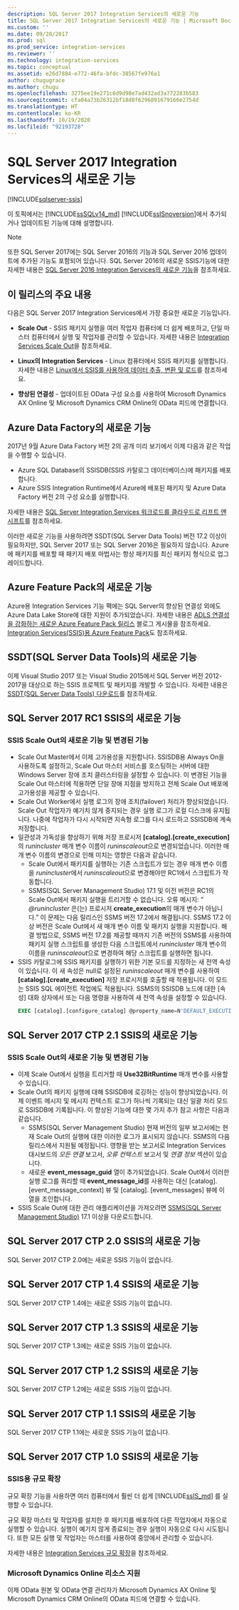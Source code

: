 ```yaml
---
description: SQL Server 2017 Integration Services의 새로운 기능
title: SQL Server 2017 Integration Services의 새로운 기능 | Microsoft Docs
ms.custom: ''
ms.date: 09/28/2017
ms.prod: sql
ms.prod_service: integration-services
ms.reviewer: ''
ms.technology: integration-services
ms.topic: conceptual
ms.assetid: e26d7884-e772-46fa-bfdc-38567fe976a1
author: chugugrace
ms.author: chugu
ms.openlocfilehash: 3275ee19e271c6d9d98e7ad432ad3a772283b583
ms.sourcegitcommit: cfa04a73b26312bf18d8f6296891679166e2754d
ms.translationtype: HT
ms.contentlocale: ko-KR
ms.lasthandoff: 10/19/2020
ms.locfileid: "92193728"
---
```

# <a name="what39s-new-in-integration-services-in-sql-server-2017"></a>SQL Server 2017 Integration Services의 새로운 기능

[!INCLUDE[sqlserver-ssis](../includes/applies-to-version/sqlserver-ssis.md)]


이 토픽에서는 [!INCLUDE[ssSQLv14_md](../includes/sssqlv14-md.md)] [!INCLUDE[ssISnoversion](../includes/ssisnoversion-md.md)]에서 추가되거나 업데이트된 기능에 대해 설명합니다.

> [!NOTE]
> 또한 SQL Server 2017에는 SQL Server 2016의 기능과 SQL Server 2016 업데이트에 추가된 기능도 포함되어 있습니다. SQL Server 2016의 새로운 SSIS기능에 대한 자세한 내용은 [SQL Server 2016 Integration Services의 새로운 기능](../integration-services/what-s-new-in-integration-services-in-sql-server-2016.md)을 참조하세요.

## <a name="highlights-of-this-release"></a>이 릴리스의 주요 내용

다음은 SQL Server 2017 Integration Services에서 가장 중요한 새로운 기능입니다.

-   **Scale Out** - SSIS 패키지 실행을 여러 작업자 컴퓨터에 더 쉽게 배포하고, 단일 마스터 컴퓨터에서 실행 및 작업자를 관리할 수 있습니다. 자세한 내용은 [Integration Services Scale Out](../integration-services/scale-out/integration-services-ssis-scale-out.md)을 참조하세요.

-   **Linux의 Integration Services** - Linux 컴퓨터에서 SSIS 패키지를 실행합니다. 자세한 내용은 [Linux에서 SSIS를 사용하여 데이터 추출, 변환 및 로드](../linux/sql-server-linux-migrate-ssis.md)를 참조하세요.

-   **향상된 연결성** - 업데이트된 OData 구성 요소를 사용하여 Microsoft Dynamics AX Online 및 Microsoft Dynamics CRM Online의 OData 피드에 연결합니다. 

## <a name="new-in-azure-data-factory"></a>Azure Data Factory의 새로운 기능

2017년 9월 Azure Data Factory 버전 2의 공개 미리 보기에서 이제 다음과 같은 작업을 수행할 수 있습니다.
-   Azure SQL Database의 SSISDB(SSIS 카탈로그 데이터베이스)에 패키지를 배포합니다.
-   Azure SSIS Integration Runtime에서 Azure에 배포된 패키지 및 Azure Data Factory 버전 2의 구성 요소를 실행합니다.

자세한 내용은 [SQL Server Integration Services 워크로드를 클라우드로 리프트 앤 시프트](lift-shift/ssis-azure-lift-shift-ssis-packages-overview.md)를 참조하세요.

이러한 새로운 기능을 사용하려면 SSDT(SQL Server Data Tools) 버전 17.2 이상이 필요하지만, SQL Server 2017 또는 SQL Server 2016은 필요하지 않습니다. Azure에 패키지를 배포할 때 패키지 배포 마법사는 항상 패키지를 최신 패키지 형식으로 업그레이드합니다.

## <a name="new-in-the-azure-feature-pack"></a>Azure Feature Pack의 새로운 기능

Azure용 Integration Services 기능 팩에는 SQL Server의 향상된 연결성 외에도 Azure Data Lake Store에 대한 지원이 추가되었습니다. 자세한 내용은 [ADLS 연결성을 강화하는 새로운 Azure Feature Pack 릴리스](https://blogs.msdn.microsoft.com/ssis/2017/08/29/new-azure-feature-pack-release-strengthening-adls-connectivity/) 블로그 게시물을 참조하세요. [Integration Services(SSIS)용 Azure Feature Pack](azure-feature-pack-for-integration-services-ssis.md)도 참조하세요.

## <a name="new-in-sql-server-data-tools-ssdt"></a>SSDT(SQL Server Data Tools)의 새로운 기능

이제 Visual Studio 2017 또는 Visual Studio 2015에서 SQL Server 버전 2012-2017을 대상으로 하는 SSIS 프로젝트 및 패키지를 개발할 수 있습니다. 자세한 내용은 [SSDT(SQL Server Data Tools) 다운로드](../ssdt/download-sql-server-data-tools-ssdt.md)를 참조하세요.

## <a name="new-in-ssis-in-sql-server-2017-rc1"></a>SQL Server 2017 RC1 SSIS의 새로운 기능

### <a name="new-and-changed-features-in-scale-out-for-ssis"></a>SSIS Scale Out의 새로운 기능 및 변경된 기능

-   Scale Out Master에서 이제 고가용성을 지원합니다. SSISDB용 Always On을 사용하도록 설정하고, Scale Out 마스터 서비스를 호스팅하는 서버에 대한 Windows Server 장애 조치 클러스터링을 설정할 수 있습니다. 이 변경된 기능을 Scale Out 마스터에 적용하면 단일 장애 지점을 방지하고 전체 Scale Out 배포에 고가용성을 제공할 수 있습니다.
-   Scale Out Worker에서 실행 로그의 장애 조치(failover) 처리가 향상되었습니다. Scale Out 작업자가 예기치 않게 중지되는 경우 실행 로그가 로컬 디스크에 유지됩니다. 나중에 작업자가 다시 시작되면 지속형 로그를 다시 로드하고 SSISDB에 계속 저장합니다.
-   일관성과 가독성을 향상하기 위해 저장 프로시저 **[catalog].[create_execution]** 의 *runincluster* 매개 변수 이름이 *runinscaleout*으로 변경되었습니다. 이러한 매개 변수 이름의 변경으로 인해 미치는 영향은 다음과 같습니다.
    -   Scale Out에서 패키지를 실행하는 기존 스크립트가 있는 경우 매개 변수 이름을 *runincluster*에서 *runinscaleout*으로 변경해야만 RC1에서 스크립트가 작동합니다.
    -   SSMS(SQL Server Management Studio) 17.1 및 이전 버전은 RC1의 Scale Out에서 패키지 실행을 트리거할 수 없습니다. 오류 메시지: “ *@runincluster* 은(는) 프로시저 **create_execution**의 매개 변수가 아닙니다.” 이 문제는 다음 릴리스인 SSMS 버전 17.2에서 해결됩니다. SSMS 17.2 이상 버전은 Scale Out에서 새 매개 변수 이름 및 패키지 실행을 지원합니다. 해결 방법으로, SSMS 버전 17.2를 제공할 때까지 기존 버전의 SSMS를 사용하여 패키지 실행 스크립트를 생성한 다음 스크립트에서 *runincluster* 매개 변수의 이름을 *runinscaleout*으로 변경하여 해당 스크립트를 실행하면 됩니다.
-   SSIS 카탈로그에 SSIS 패키지를 실행하기 위한 기본 모드를 지정하는 새 전역 속성이 있습니다. 이 새 속성은 null로 설정된 *runinscaleout* 매개 변수를 사용하여 **[catalog].[create_execution]** 저장 프로시저를 호출할 때 적용됩니다. 이 모드는 SSIS SQL 에이전트 작업에도 적용됩니다. SSMS의 SSISDB 노드에 대한 [속성] 대화 상자에서 또는 다음 명령을 사용하여 새 전역 속성을 설정할 수 있습니다.
    ```sql
    EXEC [catalog].[configure_catalog] @property_name=N'DEFAULT_EXECUTION_MODE', @property_value=1
    ```

## <a name="new-in-ssis-in-sql-server-2017-ctp-21"></a>SQL Server 2017 CTP 2.1 SSIS의 새로운 기능

### <a name="new-and-changed-features-in-scale-out-for-ssis"></a>SSIS Scale Out의 새로운 기능 및 변경된 기능

-   이제 Scale Out에서 실행을 트리거할 때 **Use32BitRuntime** 매개 변수를 사용할 수 있습니다.
-   Scale Out의 패키지 실행에 대해 SSISDB에 로깅하는 성능이 향상되었습니다. 이제 이벤트 메시지 및 메시지 컨텍스트 로그가 하나씩 기록되는 대신 일괄 처리 모드로 SSISDB에 기록됩니다. 이 향상된 기능에 대한 몇 가지 추가 참고 사항은 다음과 같습니다.        
    - SSMS(SQL Server Management Studio) 현재 버전의 일부 보고서에는 현재 Scale Out의 실행에 대한 이러한 로그가 표시되지 않습니다. SSMS의 다음 릴리스에서 지원될 예정됩니다. 영향을 받는 보고서로 Integration Services 대시보드의 *모든 연결* 보고서, *오류 컨텍스트* 보고서 및 *연결 정보* 섹션이 있습니다.
    - 새로운 **event_message_guid** 열이 추가되었습니다. Scale Out에서 이러한 실행 로그를 쿼리할 때 **event_message_id**를 사용하는 대신 [catalog]. [event_message_context] 뷰 및 [catalog]. [event_messages] 뷰에 이 열을 조인합니다.
-   SSIS Scale Out에 대한 관리 애플리케이션을 가져오려면 [SSMS(SQL Server Management Studio)](../ssms/download-sql-server-management-studio-ssms.md) 17.1 이상을 다운로드합니다.

## <a name="new-in-ssis-in-sql-server-2017-ctp-20"></a>SQL Server 2017 CTP 2.0 SSIS의 새로운 기능

SQL Server 2017 CTP 2.0에는 새로운 SSIS 기능이 없습니다.

## <a name="new-in-ssis-in-sql-server-2017-ctp-14"></a>SQL Server 2017 CTP 1.4 SSIS의 새로운 기능

SQL Server 2017 CTP 1.4에는 새로운 SSIS 기능이 없습니다.

## <a name="new-in-ssis-in-sql-server-2017-ctp-13"></a>SQL Server 2017 CTP 1.3 SSIS의 새로운 기능

SQL Server 2017 CTP 1.3에는 새로운 SSIS 기능이 없습니다.

## <a name="new-in-ssis-in-sql-server-2017-ctp-12"></a>SQL Server 2017 CTP 1.2 SSIS의 새로운 기능

SQL Server 2017 CTP 1.2에는 새로운 SSIS 기능이 없습니다.

## <a name="new-in-ssis-in-sql-server-2017-ctp-11"></a>SQL Server 2017 CTP 1.1 SSIS의 새로운 기능

SQL Server 2017 CTP 1.1에는 새로운 SSIS 기능이 없습니다.

## <a name="new-in-ssis-in-sql-server-2017-ctp-10"></a>SQL Server 2017 CTP 1.0 SSIS의 새로운 기능

### <a name="scale-out-for-ssis"></a>SSIS용 규모 확장

규모 확장 기능을 사용하면 여러 컴퓨터에서 훨씬 더 쉽게 [!INCLUDE[ssIS_md](../includes/ssis-md.md)] 를 실행할 수 있습니다. 
   
규모 확장 마스터 및 작업자를 설치한 후 패키지를 배포하여 다른 작업자에서 자동으로 실행할 수 있습니다. 실행이 예기치 않게 종료되는 경우 실행이 자동으로 다시 시도됩니다. 또한 모든 실행 및 작업자는 마스터를 사용하여 중앙에서 관리할 수 있습니다.
   
자세한 내용은 [Integration Services 규모 확장](../integration-services/scale-out/integration-services-ssis-scale-out.md)을 참조하세요.
   
### <a name="support-for-microsoft-dynamics-online-resources"></a>Microsoft Dynamics Online 리소스 지원

이제 OData 원본 및 OData 연결 관리자가 Microsoft Dynamics AX Online 및 Microsoft Dynamics CRM Online의 OData 피드에 연결할 수 있습니다.